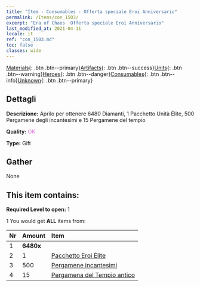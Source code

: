 ```yaml
---
title: "Item - Consumables - Offerta speciale Eroi Anniversario"
permalink: /Items/con_1503/
excerpt: "Era of Chaos  Offerta speciale Eroi Anniversario"
last_modified_at: 2021-04-11
locale: it
ref: "con_1503.md"
toc: false
classes: wide
---
```

 [Materials](/it/Items/){: .btn .btn--primary}[Artifacts](/it/Items/Artifacts/){: .btn .btn--success}[Units](/it/Items/Units/){: .btn .btn--warning}[Heroes](/it/Items/Heroes/){: .btn .btn--danger}[Consumables](/it/Items/Consumables/){: .btn .btn--info}[Unknown](/it/Items/Unknown/){: .btn .btn--primary}

## Dettagli
 **Descrizione:** Aprilo per ottenere 6480 Diamanti, 1 Pacchetto Unità Élite, 500 Pergamene degli incantesimi e 15 Pergamene del tempio

 **Quality:** <span style="color: #DA70D6">OK</span>

 **Type:** Gift

## Gather

  None

## This item contains:

 **Required Level to open:** 1

 1 You would get **ALL** items  from:

  | Nr | Amount |     Item    |
  |:---|:-------|:------------|
  | 1 |  **6480x** | <i class="fas fa-gem"/> |  | 
  | 2 | 1 | [Pacchetto Eroi Élite](/it/Items/con_1358/) | 
  | 3 | 500 | [Pergamene incantesimi](/it/Items/con_694/) | 
  | 4 | 15 | [Pergamena del Tempio antico](/it/Items/con_697/) | 
